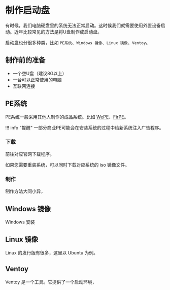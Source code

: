 # 制作启动盘

有时候，我们电脑硬盘里的系统无法正常启动。这时候我们就需要使用外置设备启动。近年比较常见的方法是将U盘制作成启动盘。

启动盘也分很多种类，比如 `PE系统`、`Windows 镜像`、`Linux 镜像`、`Ventoy`。

## 制作前的准备

- 一个空U盘（建议8G以上）
- 一台可以正常使用的电脑
- 互联网连接

## PE系统

PE系统一般采用其他人制作的成品系统。比如 [WePE](https://www.wepe.com.cn/)、[FirPE](https://www.firpe.cn)。

!!! info "提醒"
    一部分商业PE可能会在安装系统的过程中给新系统注入广告程序。

### 下载

前往对应官网下载程序。

如果您需要重装系统，可以同时下载对应系统的 iso 镜像文件。

### 制作

制作方法大同小异，

## Windows 镜像

Windows 安装

## Linux 镜像

Linux 的发行版有很多，这里以 Ubuntu 为例。

## Ventoy

Ventoy 是一个工具。它提供了一个启动环境，